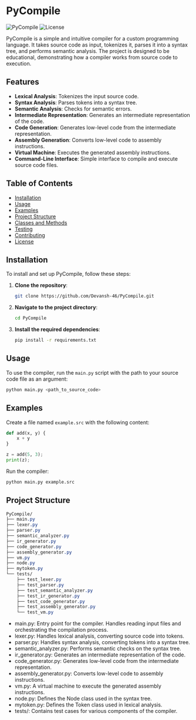 # PyCompile

![PyCompile](https://img.shields.io/badge/language-Python-blue.svg)
![License](https://img.shields.io/badge/license-MIT-green.svg)

PyCompile is a simple and intuitive compiler for a custom programming language. It takes source code as input, tokenizes it, parses it into a syntax tree, and performs semantic analysis. The project is designed to be educational, demonstrating how a compiler works from source code to execution.

## Features
- **Lexical Analysis**: Tokenizes the input source code.
- **Syntax Analysis**: Parses tokens into a syntax tree.
- **Semantic Analysis**: Checks for semantic errors.
- **Intermediate Representation**: Generates an intermediate representation of the code.
- **Code Generation**: Generates low-level code from the intermediate representation.
- **Assembly Generation**: Converts low-level code to assembly instructions.
- **Virtual Machine**: Executes the generated assembly instructions.
- **Command-Line Interface**: Simple interface to compile and execute source code files.

## Table of Contents
- [Installation](#installation)
- [Usage](#usage)
- [Examples](#examples)
- [Project Structure](#project-structure)
- [Classes and Methods](#classes-and-methods)
- [Testing](#testing)
- [Contributing](#contributing)
- [License](#license)

## Installation

To install and set up PyCompile, follow these steps:

1. **Clone the repository**:
    ```bash
    git clone https://github.com/Devansh-46/PyCompile.git
    ```

2. **Navigate to the project directory**:
    ```bash
    cd PyCompile
    ```

3. **Install the required dependencies**:
    ```bash
    pip install -r requirements.txt
    ```

## Usage

To use the compiler, run the `main.py` script with the path to your source code file as an argument:

```bash
python main.py <path_to_source_code>
```


## Examples

Create a file named `example.src` with the following content:

```python
def add(x, y) {
    x + y
}

z = add(5, 3);
print(z);
```

Run the compiler:

```bash
python main.py example.src
```

## Project Structure

```css
PyCompile/
├── main.py
├── lexer.py
├── parser.py
├── semantic_analyzer.py
├── ir_generator.py
├── code_generator.py
├── assembly_generator.py
├── vm.py
├── node.py
├── mytoken.py
└── tests/
    ├── test_lexer.py
    ├── test_parser.py
    ├── test_semantic_analyzer.py
    ├── test_ir_generator.py
    ├── test_code_generator.py
    ├── test_assembly_generator.py
    └── test_vm.py

```

- main.py: Entry point for the compiler. Handles reading input files and orchestrating the compilation process.
- lexer.py: Handles lexical analysis, converting source code into tokens.
- parser.py: Handles syntax analysis, converting tokens into a syntax tree.
- semantic_analyzer.py: Performs semantic checks on the syntax tree.
- ir_generator.py: Generates an intermediate representation of the code.
- code_generator.py: Generates low-level code from the intermediate representation.
- assembly_generator.py: Converts low-level code to assembly instructions.
- vm.py: A virtual machine to execute the generated assembly instructions.
- node.py: Defines the Node class used in the syntax tree.
- mytoken.py: Defines the Token class used in lexical analysis.
- tests/: Contains test cases for various components of the compiler.
